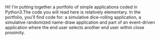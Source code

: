 Hi! I'm putting together a portfolio of simple applications coded in Python3.The code you will read here is relatively elementary. In the portfolio, you'll find code for: a simulative dice-rolling application, a simulative randomized name-draw application and part of an event-driven application where the end user selects another end user within close proximity. 
